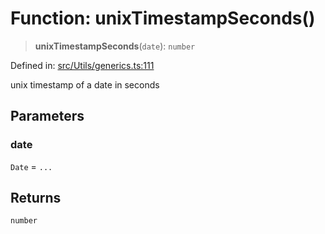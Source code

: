 # Function: unixTimestampSeconds()

> **unixTimestampSeconds**(`date`): `number`

Defined in: [src/Utils/generics.ts:111](https://github.com/Fokusdotid/bail/blob/3856b89f13bbe82f2e10396a28cd4ef2089de845/src/Utils/generics.ts#L111)

unix timestamp of a date in seconds

## Parameters

### date

`Date` = `...`

## Returns

`number`

